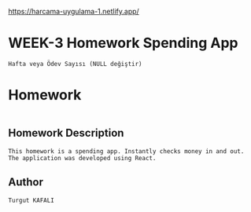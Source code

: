 https://harcama-uygulama-1.netlify.app/

# WEEK-3 Homework Spending App
```Hafta veya Ödev Sayısı (NULL değiştir)```

# Homework 
```

```

## Homework Description

```This homework is a spending app. Instantly checks money in and out. The application was developed using React. ```


## Author

```Turgut KAFALI```
